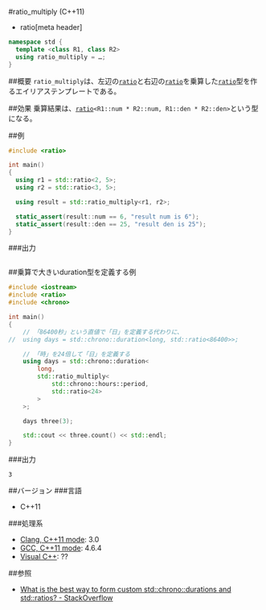 #ratio_multiply (C++11)
* ratio[meta header]

```cpp
namespace std {
  template <class R1, class R2>
  using ratio_multiply = …;
}
```

##概要
`ratio_multiply`は、左辺の[`ratio`](./ratio.md)と右辺の[`ratio`](./ratio.md)を乗算した[`ratio`](./ratio.md)型を作るエイリアステンプレートである。


##効果
乗算結果は、[`ratio`](./ratio.md)`<R1::num * R2::num, R1::den * R2::den>`という型になる。


##例
```cpp
#include <ratio>

int main()
{
  using r1 = std::ratio<2, 5>;
  using r2 = std::ratio<3, 5>;

  using result = std::ratio_multiply<r1, r2>;

  static_assert(result::num == 6, "result num is 6");
  static_assert(result::den == 25, "result den is 25");
}
```

###出力
```
```

##乗算で大きいduration型を定義する例
```cpp
#include <iostream>
#include <ratio>
#include <chrono>

int main()
{
    // 「86400秒」という直値で「日」を定義する代わりに、
//  using days = std::chrono::duration<long, std::ratio<86400>>;

    // 「時」を24倍して「日」を定義する
    using days = std::chrono::duration<
        long,
        std::ratio_multiply<
            std::chrono::hours::period,
            std::ratio<24>
        >
    >;

    days three(3);

    std::cout << three.count() << std::endl;
}
```

###出力
```
3
```

##バージョン
###言語
- C++11

###処理系
- [Clang, C++11 mode](/implementation.md#clang): 3.0
- [GCC, C++11 mode](/implementation.md#gcc): 4.6.4
- [Visual C++](/implementation.md#visual_cpp): ??


##参照
- [What is the best way to form custom std::chrono::durations and std::ratios? - StackOverflow](http://stackoverflow.com/questions/27880393/what-is-the-best-way-to-form-custom-stdchronodurations-and-stdratios)

